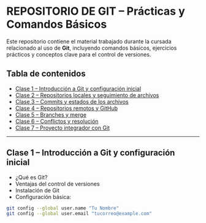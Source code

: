 # REPOSITORIO DE GIT – Prácticas y Comandos Básicos

Este repositorio contiene el material trabajado durante la cursada relacionado al uso de **Git**, incluyendo comandos básicos, ejercicios prácticos y conceptos clave para el control de versiones.

## Tabla de contenidos

- [Clase 1 – Introducción a Git y configuración inicial](#clase-1--introducción-a-git-y-configuración-inicial)
- [Clase 2 – Repositorios locales y seguimiento de archivos](#clase-2--repositorios-locales-y-seguimiento-de-archivos)
- [Clase 3 – Commits y estados de los archivos](#clase-3--commits-y-estados-de-los-archivos)
- [Clase 4 – Repositorios remotos y GitHub](#clase-4--repositorios-remotos-y-github)
- [Clase 5 – Branches y merge](#clase-5--branches-y-merge)
- [Clase 6 – Conflictos y resolución](#clase-6--conflictos-y-resolución)
- [Clase 7 – Proyecto integrador con Git](#clase-7--proyecto-integrador-con-git)

---

## Clase 1 – Introducción a Git y configuración inicial

- ¿Qué es Git?
- Ventajas del control de versiones
- Instalación de Git
- Configuración básica:

```bash
git config --global user.name "Tu Nombre"
git config --global user.email "tucorreo@example.com"
